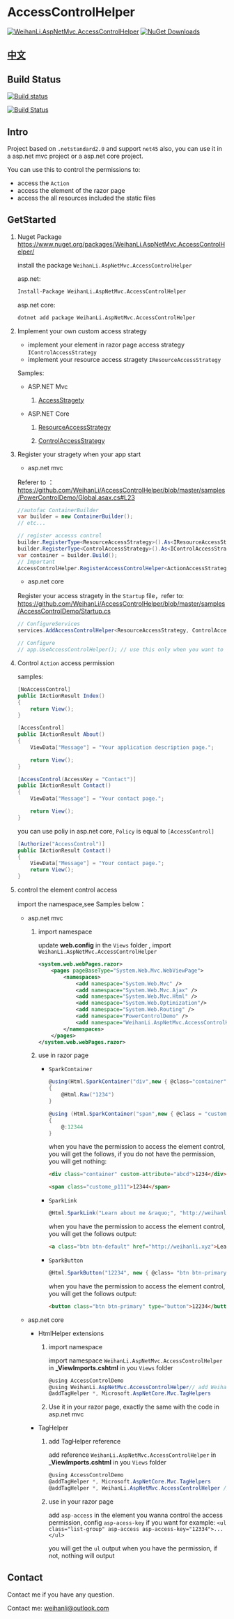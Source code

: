 # AccessControlHelper

[![WeihanLi.AspNetMvc.AccessControlHelper](https://img.shields.io/nuget/v/WeihanLi.AspNetMvc.AccessControlHelper.svg)](http://www.nuget.org/packages/WeihanLi.AspNetMvc.AccessControlHelper/)
[![NuGet Downloads](https://img.shields.io/nuget/dt/WeihanLi.AspNetMvc.AccessControlHelper.svg)](http://www.nuget.org/packages/WeihanLi.AspNetMvc.AccessControlHelper/)

## [中文](README.md)

## Build Status

[![Build status](https://ci.appveyor.com/api/projects/status/ht69a1o8b9ss9v8a?svg=true)](https://ci.appveyor.com/project/WeihanLi/accesscontroldemo)

[![Build Status](https://travis-ci.org/WeihanLi/AccessControlHelper.svg?branch=master)](https://travis-ci.org/WeihanLi/AccessControlHelper)

## Intro

Project based on `.netstandard2.0` and support `net45` also, you can use it in a asp.net mvc project or a asp.net core project.

You can use this to control the permissions to:

- access the `Action`
- access the element of the razor page
- access the all resources included the static files

## GetStarted

1. Nuget Package <https://www.nuget.org/packages/WeihanLi.AspNetMvc.AccessControlHelper/>

   install the package `WeihanLi.AspNetMvc.AccessControlHelper`

   asp.net:

   ``` bash
   Install-Package WeihanLi.AspNetMvc.AccessControlHelper
   ```

   asp.net core:

   ``` bash
   dotnet add package WeihanLi.AspNetMvc.AccessControlHelper
   ```

1. Implement your own custom access strategy

    - implement your element in razor page access strategy `IControlAccessStrategy`
    - implement your resource access stragety `IResourceAccessStrategy`

    Samples:

    - ASP.NET Mvc

         1. [AccessStragety](https://github.com/WeihanLi/AccessControlHelper/blob/master/samples/PowerControlDemo/Helper/AccessStrategy.cs)

    - ASP.NET Core

        1. [ResourceAccessStrategy](https://github.com/WeihanLi/AccessControlHelper/blob/master/samples/AccessControlDemo/Services/ActionAccessStrategy.cs)

        1. [ControlAccessStrategy](https://github.com/WeihanLi/AccessControlHelper/blob/master/samples/AccessControlDemo/Services/ControlAccessStrategy.cs)

1. Register your stragety when your app start

    - asp.net mvc

    Referer to ：<https://github.com/WeihanLi/AccessControlHelper/blob/master/samples/PowerControlDemo/Global.asax.cs#L23>

    ``` csharp
    //autofac ContainerBuilder
    var builder = new ContainerBuilder();
    // etc...

    // register accesss control
    builder.RegisterType<ResourceAccessStrategy>().As<IResourceAccessStrategy>();
    builder.RegisterType<ControlAccessStrategy>().As<IControlAccessStrategy>();
    var container = builder.Build();
    // Important
    AccessControlHelper.RegisterAccessControlHelper<ActionAccessStrategy, ControlAccessStrategy>(type => container.Resolve(type));
    ```

    - asp.net core

    Register your access stragety in the `Startup` file，refer to: <https://github.com/WeihanLi/AccessControlHelper/blob/master/samples/AccessControlDemo/Startup.cs>

    ``` csharp
    // ConfigureServices
    services.AddAccessControlHelper<ResourceAccessStrategy, ControlAccessStrategy>();

    // Configure
    // app.UseAccessControlHelper(); // use this only when you want to have a global access control especially for static files
    ```

1. Control `Action` access permission

    samples:

    ``` csharp
    [NoAccessControl]
    public IActionResult Index()
    {
        return View();
    }

    [AccessControl]
    public IActionResult About()
    {
        ViewData["Message"] = "Your application description page.";

        return View();
    }

    [AccessControl(AccessKey = "Contact")]
    public IActionResult Contact()
    {
        ViewData["Message"] = "Your contact page.";

        return View();
    }
    ```

    you can use poliy in asp.net core, `Policy` is equal to `[AccessControl]`

    ``` csharp
    [Authorize("AccessControl")]
    public IActionResult Contact()
    {
        ViewData["Message"] = "Your contact page.";
        return View();
    }
    ```

1. control the element control access

    import the namespace,see Samples below：

    - asp.net mvc

      1. import namespace

            update **web.config** in the `Views` folder , import `WeihanLi.AspNetMvc.AccessControlHelper`

            ``` xml
            <system.web.webPages.razor>
                <pages pageBaseType="System.Web.Mvc.WebViewPage">
                    <namespaces>
                        <add namespace="System.Web.Mvc" />
                        <add namespace="System.Web.Mvc.Ajax" />
                        <add namespace="System.Web.Mvc.Html" />
                        <add namespace="System.Web.Optimization"/>
                        <add namespace="System.Web.Routing" />
                        <add namespace="PowerControlDemo" />
                        <add namespace="WeihanLi.AspNetMvc.AccessControlHelper" /><!-- add WeihanLi.AspNetMvc.AccessControlHelper-->
                    </namespaces>
                </pages>
            </system.web.webPages.razor>
            ```

      2. use in razor page

            - `SparkContainer`

                ``` csharp
                @using(Html.SparkContainer("div",new { @class="container",custom-attribute = "abcd" }))
                {
                    @Html.Raw("1234")
                }

                @using (Html.SparkContainer("span",new { @class = "custom_p111" }, "F7A17FF9-3371-4667-B78E-BD11691CA852"))
                {
                    @:12344
                }
                ```

                when you have the permission to access the element control, you will get the follows, if you do not have the permission, you will get nothing:

                ``` html
                <div class="container" custom-attribute="abcd">1234</div>

                <span class="custome_p111">12344</span>
                ```

            - `SparkLink`

                ``` csharp
                @Html.SparkLink("Learn about me &raquo;", "http://weihanli.xyz",new { @class = "btn btn-default" })
                ```

                when you have the permission to access the element control, you will get the follows output:

                ``` html
                <a class="btn btn-default" href="http://weihanli.xyz">Learn about me »</a>
                ```

            - `SparkButton`

                ``` csharp
                @Html.SparkButton("12234", new { @class= "btn btn-primary" })
                ```

                when you have the permission to access the element control, you will get the follows output:

                ``` html
                <button class="btn btn-primary" type="button">12234</button>
                ```

    - asp.net core

      - HtmlHelper extensions

        1. import namespace

            import namespace `WeihanLi.AspNetMvc.AccessControlHelper` in **_ViewImports.cshtml** in you `Views` folder

            ``` csharp
            @using AccessControlDemo
            @using WeihanLi.AspNetMvc.AccessControlHelper// add WeihanLi.AspNetMvc.AccessControlHelper
            @addTagHelper *, Microsoft.AspNetCore.Mvc.TagHelpers
            ```

        2. Use it in your razor page, exactly the same with the code in asp.net mvc

      - TagHelper

        1. add TagHelper reference

            add reference `WeihanLi.AspNetMvc.AccessControlHelper` in **_ViewImports.cshtml** in you `Views` folder

            ``` csharp
            @using AccessControlDemo
            @addTagHelper *, Microsoft.AspNetCore.Mvc.TagHelpers
            @addTagHelper *, WeihanLi.AspNetMvc.AccessControlHelper // add WeihanLi.AspNetMvc.AccessControlHelper TagHelper
            ```

        2. use in your razor page

            add `asp-access` in the element you wanna control the access permission, config `asp-acess-key` if you want
            for example: `<ul class="list-group" asp-access asp-access-key="12334">...</ul>`

            you will get the `ul` output when you have the permission, if not, nothing will output

## Contact

Contact me if you have any question.

Contact me: <weihanli@outlook.com>
